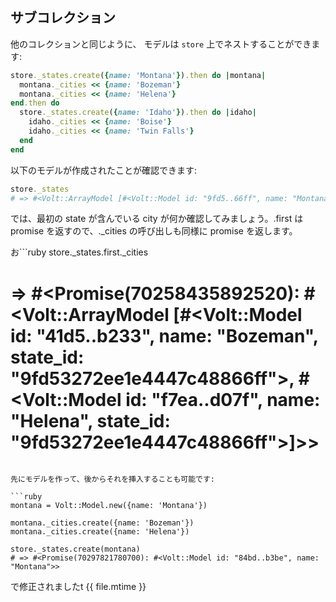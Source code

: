 ## サブコレクション

他のコレクションと同じように、 モデルは ```store``` 上でネストすることができます:

```ruby
store._states.create({name: 'Montana'}).then do |montana|
  montana._cities << {name: 'Bozeman'}
  montana._cities << {name: 'Helena'}
end.then do
  store._states.create({name: 'Idaho'}).then do |idaho|
    idaho._cities << {name: 'Boise'}
    idaho._cities << {name: 'Twin Falls'}
  end
end
```

以下のモデルが作成されたことが確認できます:
```ruby
store._states
# => #<Volt::ArrayModel [#<Volt::Model id: "9fd5..66ff", name: "Montana">, #<Volt::Model id: "7d72..f4a1", name: "Idaho">]>
```
では、最初の state が含んでいる city が何か確認してみましょう。.first は promise を返すので、._cities の呼び出しも同様に promise を返します。

お```ruby
store._states.first._cities
# => #<Promise(70258435892520): #<Volt::ArrayModel [#<Volt::Model id: "41d5..b233", name: "Bozeman", state_id: "9fd53272ee1e4447c48866ff">, #<Volt::Model id: "f7ea..d07f", name: "Helena", state_id: "9fd53272ee1e4447c48866ff">]>>
```

先にモデルを作って、後からそれを挿入することも可能です:

```ruby
montana = Volt::Model.new({name: 'Montana'})

montana._cities.create({name: 'Bozeman'})
montana._cities.create({name: 'Helena'})

store._states.create(montana)
# => #<Promise(70297821780700): #<Volt::Model id: "84bd..b3be", name: "Montana">>
```

で修正されましたt {{ file.mtime }}
